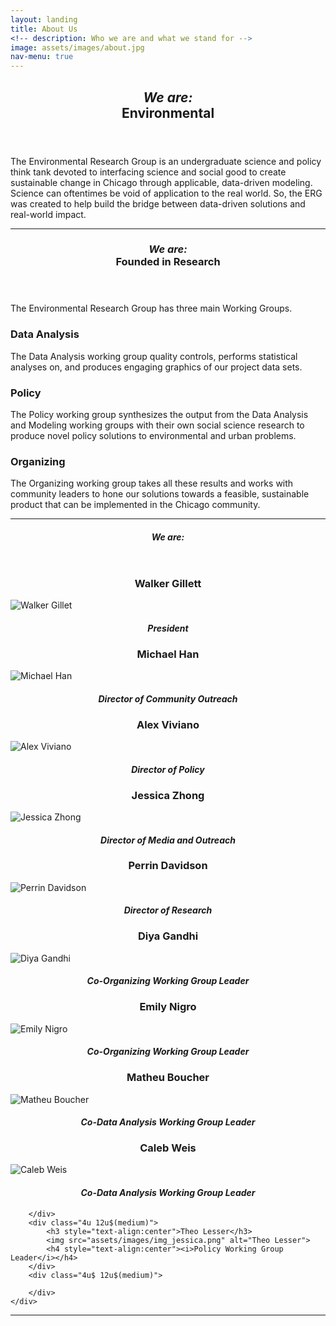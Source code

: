 ```yaml
---
layout: landing
title: About Us
<!-- description: Who we are and what we stand for -->
image: assets/images/about.jpg
nav-menu: true
---
```


<!-- Main -->
<div id="main" class="alt">

<!-- One -->
<section id="one">
	<div class="inner">
		<header class="major">
			<h1><i>We are:</i><br>Environmental</h1>
		</header>

<!-- Content One -->
<p>The Environmental Research Group is an undergraduate science and policy think tank devoted to interfacing science and social good to create sustainable change in Chicago through applicable, data-driven modeling. Science can oftentimes be void of application to the real world. So, the ERG was created to help build the bridge between data-driven solutions and real-world impact.</p>

<hr class="major" />

<!-- Two -->
<section id="one">
	<div class="inner">
		<header class="major">
			<h1><i>We are:</i><br>Founded in Research</h1>
		</header>

<!-- Content Two-->
<p>The Environmental Research Group has three main Working Groups. </p>
<div class="row">
	<div class="6u 12u$(small)">
		<h3>Data Analysis</h3>
		<p>The Data Analysis working group quality controls, performs statistical analyses on, and produces engaging graphics of our project data sets.</p>
	</div>
<!--	<div class="6u$ 12u$(small)">
		<h3>Modeling</h3>
		<p>The Modeling working group works with and develops geospatial and temporal environmental models, with particular interest in Machine Learning.</p>
	</div> -->
	<div class="6u 12u$(small)">
		<h3>Policy</h3>
		<p>The Policy working group synthesizes the output from the Data Analysis and Modeling working groups with their own social science research to produce novel policy solutions to environmental and urban problems.</p>
	</div>
	<div class="6u$ 12u$(small)">
		<h3>Organizing</h3>
		<p>The Organizing working group takes all these results and works with community leaders to hone our solutions towards a feasible, sustainable product that can be implemented in the Chicago community.</p>
	</div>
</div>

<hr class="major" />

<!-- Three -->
<section id="one">
	<div class="inner">
		<header class="major">
			<h1><i>We are:</i></h1>
		</header>

<!-- Content Three-->
<div class="row">
	<div class="row">
		<div class="4u 12u$(medium)">
			<h3 style="text-align:center">Walker Gillett</h3>
			<img src="assets/images/img_walker.png" alt="Walker Gillet">
			<h4 style="text-align:center"><i>President</i></h4>
		</div>
		<div class="4u 12u$(medium)">
			<h3 style="text-align:center">Michael Han</h3>
			<img src="assets/images/img_michael.png" alt="Michael Han">
			<h4 style="text-align:center"><i>Director of Community Outreach</i></h4>
		</div>
		<div class="4u$ 12u$(medium)">
			<h3 style="text-align:center">Alex Viviano</h3>
			<img src="assets/images/img_alex.png" alt="Alex Viviano">
			<h4 style="text-align:center"><i>Director of Policy</i></h4>
		</div>
    		<div class="4u 12u$(medium)">
			<h3 style="text-align:center">Jessica Zhong</h3>
			<img src="assets/images/img_jessica.png" alt="Jessica Zhong">
			<h4 style="text-align:center"><i>Director of Media and Outreach</i></h4>
		</div>
		<div class="4u 12u$(medium)">
			<h3 style="text-align:center">Perrin Davidson</h3>
			<img src="assets/images/img_perrin.png" alt="Perrin Davidson">
			<h4 style="text-align:center"><i>Director of Research</i></h4>
		</div>
		<div class="4u$ 12u$(medium)">
			<h3 style="text-align:center">Diya Gandhi</h3>
			<img src="assets/images/img_marianna.png" alt="Diya Gandhi">
			<h4 style="text-align:center"><i>Co-Organizing Working Group Leader</i></h4>
		</div>
		<div class="4u 12u$(medium)">
			<h3 style="text-align:center">Emily Nigro</h3>
			<img src="assets/images/img_juni.png" alt="Emily Nigro">
			<h4 style="text-align:center"><i>Co-Organizing Working Group Leader</i></h4>
		</div>
		<div class="4u 12u$(medium)">
			<h3 style="text-align:center">Matheu Boucher</h3>
			<img src="assets/images/img_jessica.png" alt="Matheu Boucher">
			<h4 style="text-align:center"><i>Co-Data Analysis Working Group Leader</i></h4>
		</div>
		<div class="4u$ 12u$(medium)">
			<h3 style="text-align:center">Caleb Weis</h3>
			<img src="assets/images/img_jessica.png" alt="Caleb Weis">
			<h4 style="text-align:center"><i>Co-Data Analysis Working Group Leader</i></h4>
		</div>
		<div class="4u 12u$(medium)">

		</div>
		<div class="4u 12u$(medium)">
			<h3 style="text-align:center">Theo Lesser</h3>
			<img src="assets/images/img_jessica.png" alt="Theo Lesser">
			<h4 style="text-align:center"><i>Policy Working Group Leader</i></h4>
		</div>
		<div class="4u$ 12u$(medium)">
			
		</div>
	</div>
</div>

<hr class="major" />

<!-- End -->
</div>
